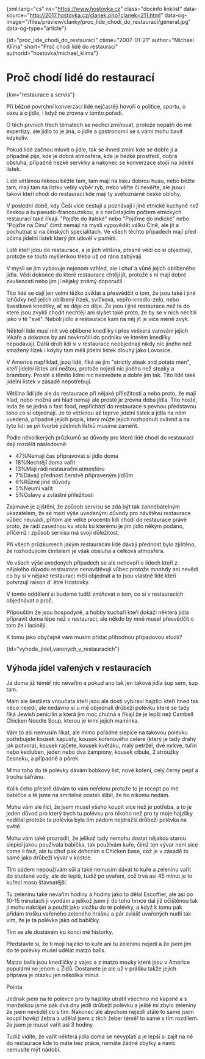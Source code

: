 
{xml:lang="cs" ns="https://www.hostovka.cz" class="docinfo linklist" data-source="http://2017.hostovka.cz/clanek.php?clanek=211.html" data-og-image="/files/preview/clanky/proc\_lide\_chodi\_do\_restauraci/general.jpg" data-og-type="article"}

{id="proc\_lide\_chodi\_do\_restauraci" ctime="2007-01-21" author="Michael Klíma" short="Proč chodí lidé do restaurací" authorid="hostovka/michael_klima"}

# Proč chodí lidé do restaurací

{kw="restaurace a servis"}

Při běžné povrchní konverzaci lidé nejčastěji hovoří o politice, sportu, o sexu a o jídle, i když ne zrovna v tomto pořadí.

O těch prvních třech tématech se nechci zmiňovat, protože nepatří do mé expertizy, ale jídlo to je jiná, o jídle a gastronomii se s vámi mohu bavit kdykoliv.

Pokud lidé začnou mluvit o jídle, tak se ihned zmíní kde se dobře jí a případně pije, kde je dobrá atmosféra, kde je hezké prostředí, dobrá obsluha, případně hezké servírky a nakonec se konverzace stočí na jídelní lístek.

Lidé většinou řeknou běžte tam, tam mají na lísku dobrou husu, nebo běžte tam, mají tam na lístku velký výběr ryb, nebo věřte či nevěřte, ale jsou i takoví kteří chodí do restaurací kde mají ty světoznámé české oblohy.

V poslední době, kdy Češi více cestují a poznávají i jiné etnické kuchyně než českou a tu pseudo-francouzskou, a s narůstajícím počtem etnických restaurací také říkají: "Pojďte do italské" nebo "Pojďme do indické" nebo "Pojďte na Čínu" čímž nemají na mysli vypovědět válku Číně, ale jít a pochutnat si na čínských specialitách. Ve všech těchto případech mají před očima jídelní lístek který jim utkvěl v paměti.

Lidé kteří jdou do restaurace, a je jich většina, přesně vědí co si objednají, protože se touto myšlenkou třeba už od rána zabývají.

V mysli se jim vybavuje nejenom vzhled, ale i chuť a vůně jejich oblíbeného jídla. Vědí dokonce do které restaurace chtějí jít, protože s ní mají dobré zkušenosti nebo jim ji nějaký známý doporučil.

Tito lidé se dají jen velmi těžko zviklat a přesvědčit o tom, že jsou také i jiné lahůdky než jejich oblíbený řízek, svíčková, vepřo-knedlo-zelo, nebo švestkové knedlíky, ať se děje co děje. Že jsou i jiné restaurace než ta do které jsou zvyklí chodit nechtějí ani slyšet také proto, že by se v nich necítili jako v té "své". Neboli jídlo a restaurace kam na něj jít je více méně zvyk.

Někteří lidé musí mít své oblíbené knedlíky i přes veškerá varování jejich lékaře a dokonce by ani nevkročili do podniku ve kterém knedlíky nepodávají. Další druh lidí si v restaurace neobjednají nikdy nic jiného než smažený řízek i kdyby tam měli jídelní lístek dlouhý jako Lovosice.

V Americe například, jsou lidé, říká se jim "strictly steak and potato men", kteří jídelní lístek ani nečtou, protože nejedí nic jiného než steaky a brambory. Prostě s těmito lidmi nic nesvedete a dobře jim tak. Tito lidé také jídelní lístek v zásadě nepotřebují.

Většina lidí jde ale do restaurace při nějaké příležitosti a nebo proto, že mají hlad, nebo možná ani hlad nemají ale prostě je zrovna doba jídla. Tito hosté, leda že se jedná o fast food, nepřichází do restaurace s pevnou představou toho co si objednají. Je to většinou až teprve jídelní lístek a jídla na něm uvedená, případně jejich popis, který může jejich rozhodnutí ovlivnit a na tyto lidi se při tvorbě jídelních lístků musíme zaměřit.

Podle několikerých průzkumů se důvody pro které lidé chodí do restaurací dají rozdělit následovně:

  * 47%Nemají čas připravovat si jídlo doma
  * 18%Nechtějí doma vařit
  * 13%Mají rádi restaurační atmosféru
  * 7%Dávají přednost čerstvě připraveným jídlům
  * 6%Různé jiné důvody
  * 5%Neumí vařit
  * 5%Oslavy a zvláštní příležitosti

Zajímavé je zjištění, že způsob servisu se zdá být tak zanedbatelným ukazatelem, že se mezi výše uvedenými důvody pro návštěvu restaurace vůbec neuvádí, přitom ale velké procento lidí chodí do restaurace právě proto, že rádi zasednou ku stolu ku kterému je jim jídlo někým podáno, přičemž i způsob servisu má svoji důležitost.

Při všech průzkumech jakým restauracím lidé dávají přednost bylo zjištěno, že rozhodujícím činitelem je však obsluha a celková atmosféra.

Ve všech výše uvedených případech se ale nehovoří o lidech kteří z nějakého důvodu restaurace nenavštěvují vůbec protože mnohdy ani nevědí co by si v nějaké restauraci měli objednat a to jsou vlastně lidé kteří potvrzují raison d' être Hostovky.

V tomto oddělení si budeme tudíž zmiňovat o tom, co si v restauracích objednávat a proč.

Připouštím že jsou hospodyně, a hobby kuchaři kteří dokáží některá jídla připravit doma lépe než v restauraci, ale někdo by mně musel přesvědčit o tom že i laciněji.

K tomu jako obyčejně vám musím přidat příhodnou případovou studii?

{id="vyhoda\_jidel\_varenych\_v\_restauracich"}

## Výhoda jídel vařených v restauracích

Já doma již téměř nic nevařím a pokud ano tak jen taková jídla šup sem, šup tam.

Mám ale šestiletá vnoučata kteří jsou ale dosti vybíraví hajzlíci kteří hned tak něco nejedí, ale nedávno si u mě objednali drůbeží polévku které se tady říká Jewish penicilin a která jim moc chutná a říkají že je lepší než Cambell Chicken Noodle Soup, kterou je krmí jejich maminka.

Vám to asi nemusím říkat, ale mimo pořádné slepice na takovou polévku potřebujete kousek kapusty, kousek kořenového celere (který je tady drahý jak potvora), kousek rajčete, kousek květáku, malý petržel, dvě mrkve, tuřín nebo kedluben, jeden nebo dva žampiony, kousek cibule, 2 stroužky česneku, a případně a pórek.

Mimo toho do té polévky dávám bobkový list, nové koření, celý černý pepř a trochu šafránu.

Kolik čeho přesně dávám to vám neřeknu protože to je recept po mé babičce a té jsme na smrtelné posteli slíbil, že ho nikomu nedám.

Mohu vám ale říci, že jsem musel všeho koupit více než je potřeba, a to je jeden důvod pro který bych tu polévku pro nikoho než pro ty moje hajzlíky nedělal protože ta polévka byla tím pádem nejdražší drůbeží polévka na světě.

Mohu vám také prozradit, že jelikož tady nemohu dostat nějakou starou slepici jakou používala babička, tak používám kuře, čímž ten vývar není sice come il faut, ale tu chuť pak dohoním s Chicken base, což je v zásadě to samé jako drůbeží vývar v kostce.

Tím pádem nepoužívám sůl a také nemusím dávat to kuře a zeleninu vařit do studené vody, ale do teplé, tudíž po uvaření, což trvá asi 45 minut je to kuřecí maso šťavnatější.

Tu zeleninu také nevařím hodiny a hodiny jako to dělal Escoffier, ale asi po 10-15 minutách ji vyndám a jelikož jsem ji do toho hrnce dal již očištěnou tak ji mohu nakrájet a použít jako vložku do té polévky, a když k tomu pak přidám trošku vařeného zeleného hrášku a pár zvlášť uvařených nudlí tak vím, že je ta polévka jako od babičky.

Tím se ale dostávám ku konci mé historky.

Představte si, že ti moji hajzlíci to kuře ani tu zeleninu nejedí a že jsem jim do té polévky musel udělat matzo balls.

Matzo balls jsou knedlíčky z vajec a z matzo mouky které jsou v Americe populární ne jenom u Židů. Dostanete je ale už v prášku takže jejich příprava je otázku jen několika minut.

Pointa

Jednak jsem na té polévce pro ty hajzlíky utratil všechno mé kapsné a s manželkou jsme pak dva dny jedli drůbeží polévku a ještě mi zbylo zeleniny že jsem nevěděl co s tím. Nakonec ale abychom nejedli stále to samé jsem koupil hovězí žebra a udělal jsem z těch žeber téměř to samé s tím rozdílem. že jsem je musel vařit asi 3 hodiny.

Tudíž vidíte, že vařit některá jídla doma se nevyplatí a je lepší si zajít na ně do restaurace kde to máte bez práce, nemáte žádné zbytky a navíc nemusíte mýt nádobí.

